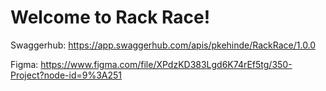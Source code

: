 # Welcome to Rack Race!

Swaggerhub: https://app.swaggerhub.com/apis/pkehinde/RackRace/1.0.0

Figma: https://www.figma.com/file/XPdzKD383Lgd6K74rEf5tg/350-Project?node-id=9%3A251
